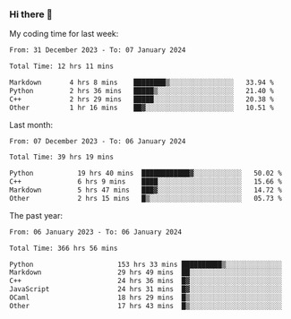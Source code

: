 ### Hi there 👋

My coding time for last week:

<!--START_SECTION:week-->

```txt
From: 31 December 2023 - To: 07 January 2024

Total Time: 12 hrs 11 mins

Markdown       4 hrs 8 mins    ████████▒░░░░░░░░░░░░░░░░   33.94 %
Python         2 hrs 36 mins   █████▒░░░░░░░░░░░░░░░░░░░   21.40 %
C++            2 hrs 29 mins   █████░░░░░░░░░░░░░░░░░░░░   20.38 %
Other          1 hr 16 mins    ██▓░░░░░░░░░░░░░░░░░░░░░░   10.51 %
```

<!--END_SECTION:week-->

Last month:

<!--START_SECTION:month-->

```txt
From: 07 December 2023 - To: 06 January 2024

Total Time: 39 hrs 19 mins

Python           19 hrs 40 mins  ████████████▓░░░░░░░░░░░░   50.02 %
C++              6 hrs 9 mins    ████░░░░░░░░░░░░░░░░░░░░░   15.66 %
Markdown         5 hrs 47 mins   ███▓░░░░░░░░░░░░░░░░░░░░░   14.72 %
Other            2 hrs 15 mins   █▒░░░░░░░░░░░░░░░░░░░░░░░   05.73 %
```

<!--END_SECTION:month-->

The past year:

<!--START_SECTION:year-->

```txt
From: 06 January 2023 - To: 06 January 2024

Total Time: 366 hrs 56 mins

Python                     153 hrs 33 mins ██████████▒░░░░░░░░░░░░░░   41.85 %
Markdown                   29 hrs 49 mins  ██░░░░░░░░░░░░░░░░░░░░░░░   08.13 %
C++                        24 hrs 36 mins  █▓░░░░░░░░░░░░░░░░░░░░░░░   06.71 %
JavaScript                 24 hrs 31 mins  █▓░░░░░░░░░░░░░░░░░░░░░░░   06.68 %
OCaml                      18 hrs 29 mins  █▒░░░░░░░░░░░░░░░░░░░░░░░   05.04 %
Other                      17 hrs 43 mins  █▒░░░░░░░░░░░░░░░░░░░░░░░   04.83 %
```

<!--END_SECTION:year-->
